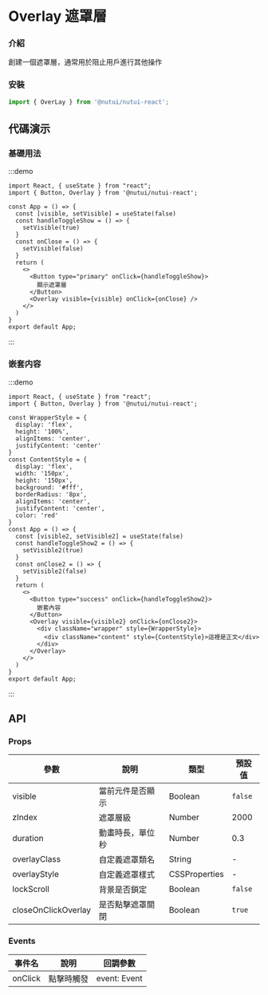 # Overlay 遮罩層

### 介紹

創建一個遮罩層，通常用於阻止用戶進行其他操作

### 安裝


``` ts
import { OverLay } from '@nutui/nutui-react';
```

## 代碼演示

### 基礎用法

:::demo
```tsx
import React, { useState } from "react";
import { Button, Overlay } from '@nutui/nutui-react';

const App = () => {
  const [visible, setVisible] = useState(false)
  const handleToggleShow = () => {
    setVisible(true)
  }
  const onClose = () => {
    setVisible(false)
  }
  return (
    <>
      <Button type="primary" onClick={handleToggleShow}>
        顯示遮罩層
      </Button>
      <Overlay visible={visible} onClick={onClose} />
    </>
  )
}
export default App;
```
:::

### 嵌套内容

:::demo
```tsx
import React, { useState } from "react";
import { Button, Overlay } from '@nutui/nutui-react';

const WrapperStyle = {
  display: 'flex',
  height: '100%',
  alignItems: 'center',
  justifyContent: 'center'
}
const ContentStyle = {
  display: 'flex',
  width: '150px',
  height: '150px',
  background: '#fff',
  borderRadius: '8px',
  alignItems: 'center',
  justifyContent: 'center',
  color: 'red'
}
const App = () => {
  const [visible2, setVisible2] = useState(false)
  const handleToggleShow2 = () => {
    setVisible2(true)
  }
  const onClose2 = () => {
    setVisible2(false)
  }
  return (
    <>
      <Button type="success" onClick={handleToggleShow2}>
        嵌套內容
      </Button>
      <Overlay visible={visible2} onClick={onClose2}>
        <div className="wrapper" style={WrapperStyle}>
          <div className="content" style={ContentStyle}>這裡是正文</div>
        </div>
      </Overlay>
    </>
  )
}
export default App;
```
:::

## API

### Props

| 參數                   | 說明             | 類型           | 預設值 |
| ---------------------- | ---------------- | -------------- | ------ |
| visible                   | 當前元件是否顯示 | Boolean        | `false`  |
| zIndex                | 遮罩層級         | Number | 2000   |
| duration               | 動畫時長，單位秒 | Number | 0.3    |
| overlayClass          | 自定義遮罩類名   | String         | -      |
| overlayStyle          | 自定義遮罩樣式   | CSSProperties  | -      |
| lockScroll          | 背景是否鎖定   | Boolean  | `false`     |
| closeOnClickOverlay | 是否點擊遮罩關閉 | Boolean        | `true`   |

### Events

| 事件名 | 說明       | 回調參數     |
| ------ | ---------- | ------------ |
| onClick  | 點擊時觸發 | event: Event |

